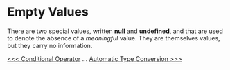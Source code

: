 # Empty Values

There are two special values, written **null** and **undefined**, and that are used to denote the absence of a *meaningful* value. They are themselves values, but they carry no information.


[<<< Conditional Operator](106-ConditionOperator.md) ... [Automatic Type Conversion >>> ](108-Automatic-Type-Conversion.md)